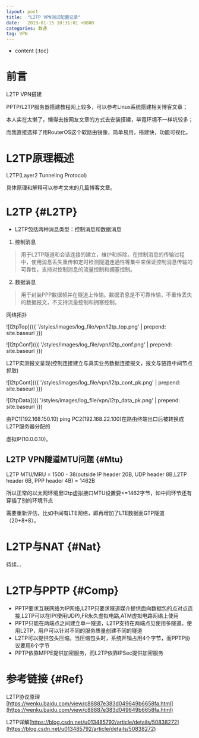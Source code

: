 ```yaml
---
layout: post
title:  "L2TP VPN测试配置记录"
date:   2019-01-15 10:31:01 +0800
categories: 数通
tag: VPN
---
```


* content
{:toc}


前言
====================================
L2TP VPN搭建

PPTP/L2TP服务器搭建教程网上较多，可以参考Linux系统搭建相关博客文章；

本人实在太懒了，懒得去按网友文章的方式去安装搭建，毕竟环境不一样坑较多；

而我直接选择了用RouterOS这个软路由镜像，简单易用，搭建快，功能可视化。

L2TP原理概述
====================================
L2TP(Layer2 Tunneling Protocol)

具体原理和解释可以参考文末的几篇博客文章。

L2TP                                                    {#L2TP}
====================================
+ L2TP包括两种消息类型：控制消息和数据消息
1. 控制消息
> 用于L2TP隧道和会话连接的建立，维护和拆除。在控制消息的传输过程中，使用消息丢失重传和定时检测隧道连通性等集中来保证控制消息传输的可靠性，支持对控制消息的流量控制和拥塞控制。

2. 数据消息
> 用于封装PPP数据帧并在隧道上传输。数据消息是不可靠传输，不重传丢失的数据报文，不支持流量控制和拥塞控制。

网络拓扑

![l2tpTop]({{ '/styles/images/log_file/vpn/l2tp_top.png' | prepend: site.baseurl  }})

![l2tpConf]({{ '/styles/images/log_file/vpn/l2tp_conf.png' | prepend: site.baseurl  }})

L2TP实测报文呈现(控制连接建立与真实业务数据连接报文，报文与链路中间节点抓取)

![l2tpCont]({{ '/styles/images/log_file/vpn/l2tp_cont_pk.png' | prepend: site.baseurl  }})

![l2tpData]({{ '/styles/images/log_file/vpn/l2tp_data_pk.png' | prepend: site.baseurl  }})

由PC1(192.168.150.10) ping PC2(192.168.22.100)在路由终端出口后被转换成L2TP服务器分配的

虚拟IP(10.0.0.10)。

L2TP VPN隧道MTU问题                                                    {#Mtu}
------------------------------------

L2TP MTU/MRU = 1500 - 38(outside IP header 20B, UDP header 8B,L2TP header 6B, PPP header 4B) = 1462B

所以正常的以太网环境里l2tp虚拟接口MTU设置要<=1462字节，如中间环节还有穿插了别的环境节点

需要重新评估，比如中间有LTE网络，即再增加了LTE数据面GTP隧道（20+8+8）。

L2TP与NAT                                                    {#Nat}
====================================
待续...

L2TP与PPTP                                                    {#Comp}
====================================
+ PPTP要求互联网络为IP网络,L2TP只要求隧道媒介提供面向数据包的点对点连接,L2TP可以在IP(使用UDP),FR永久虚拟电路,ATM虚拟电路网络上使用
+ PPTP只能在两端点之间建立单一隧道，L2TP支持在两端点见使用多隧道。使用L2TP，用户可以针对不同的服务质量创建不同的隧道
+ L2TP可以提供包头压缩。当压缩包头时，系统开销占用4个字节，而PPTP协议要用6个字节
+ PPTP依靠MPPE提供加密服务，而L2TP依靠IPSec提供加密服务

参考链接                                                    {#Ref}
====================================
L2TP协议原理[https://wenku.baidu.com/view/c88887e383d049649b6658fa.html](https://wenku.baidu.com/view/c88887e383d049649b6658fa.html)

L2TP详解[https://blog.csdn.net/u013485792/article/details/50838272](https://blog.csdn.net/u013485792/article/details/50838272)

